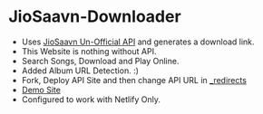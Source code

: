 # JioSaavn-Downloader

* Uses [JioSaavn Un-Official API](https://github.com/Shinobi2307/JioSaavn-Downloader) and generates a download link.
* This Website is nothing without API.
* Search Songs, Download and Play Online.
* Added Album URL Detection. :)
* Fork, Deploy API Site and then change API URL in [_redirects](https://github.com/Shinobi2307/JioSaavn-Downloader/blob/master/_redirects)
* [Demo Site](https://shinobi-jiosaavn.netlify.app)
* Configured to work with Netlify Only.
